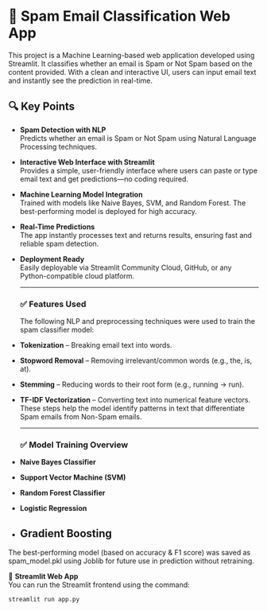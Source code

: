 # 📧 Spam Email Classification Web App

This project is a Machine Learning-based web application developed using Streamlit. It classifies whether an email is Spam or Not Spam based on the content provided. With a clean and interactive UI, users can input email text and instantly see the prediction in real-time.

## 🔍 Key Points

- **Spam Detection with NLP**  
  Predicts whether an email is Spam or Not Spam using Natural Language Processing techniques.

- **Interactive Web Interface with Streamlit**  
   Provides a simple, user-friendly interface where users can paste or type email text and get predictions—no coding required.

- **Machine Learning Model Integration**  
   Trained with models like Naive Bayes, SVM, and Random Forest. The best-performing model is deployed for high accuracy.

- **Real-Time Predictions**  
    The app instantly processes text and returns results, ensuring fast and reliable spam detection.

- **Deployment Ready**  
  Easily deployable via Streamlit Community Cloud, GitHub, or any Python-compatible cloud platform.

  ---
  
  ### ✅ Features Used

  The following NLP and preprocessing techniques were used to train the spam classifier model:

- **Tokenization** – Breaking email text into words.
- **Stopword Removal** – Removing irrelevant/common words (e.g., the, is, at).  
- **Stemming** – Reducing words to their root form (e.g., running → run).  
- **TF-IDF Vectorization** – Converting text into numerical feature vectors.
These steps help the model identify patterns in text that differentiate Spam emails from Non-Spam emails.

  ---
  
  ### ✅ Model Training Overview

- **Naive Bayes Classifier**  
- **Support Vector Machine (SVM)**  
- **Random Forest Classifier**  
- **Logistic Regression**  
- **Gradient Boosting**  
  ---
The best-performing model (based on accuracy & F1 score) was saved as spam_model.pkl using Joblib for future use in prediction without retraining.

🚀 **Streamlit Web App**  
You can run the Streamlit frontend using the command:  
```bash
streamlit run app.py
